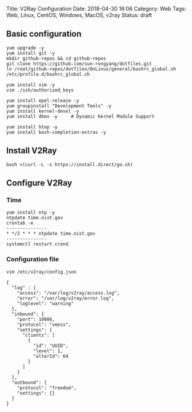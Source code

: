 Title: V2Ray Configuration
Date: 2018-04-30 16:06
Category: Web
Tags: Web, Linux, CentOS, Windows, MacOS, v2ray
Status: draft


## Basic configuration
```
yum upgrade -y
yum install git -y
mkdir github-repos && cd github-repos
git clone https://github.com/sun-rongyang/dotfiles.git
ln /root/github-repos/dotfiles/OnLinux/general/bashrc_global.sh /etc/profile.d/bashrc_global.sh

yum install vim -y
vim ./ssh/authorized_keys

yum install epel-release -y
yum groupinstall "Development Tools" -y
yum install kernel-devel -y
yum install dkms -y     # Dynamic Kernel Module Support

yum install htop -y
yum install bash-completion-extras -y
```

## Install V2Ray
```
bash <(curl -L -s https://install.direct/go.sh)
```

## Configure V2Ray
### Time
```
yum install ntp -y
ntpdate time.nist.gov
crontab -e
---------------
* */2 * * * ntpdate time.nist.gov
---------------
systemctl restart crond
```

### Configuration file
```
vim /etc/v2ray/config.json

{
  "log" : {
    "access": "/var/log/v2ray/access.log",
    "error": "/var/log/v2ray/error.log",
    "loglevel": "warning"
  },
  "inbound": {
    "port": 10086,
    "protocol": "vmess",
    "settings": {
      "clients": [
        {
          "id": "UUID",
          "level": 1,
          "alterId": 64
        }
      ]
    }
  },
  "outbound": {
    "protocol": "freedom",
    "settings": {}
  }
}
```
